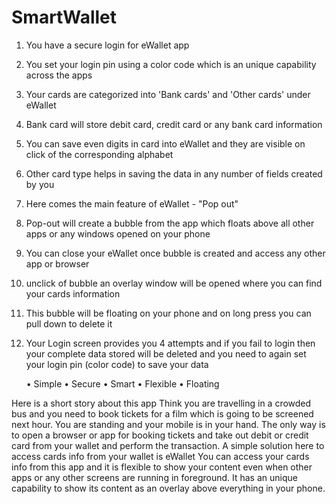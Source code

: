 # SmartWallet

1. You have a secure login for eWallet app
2. You set your login pin using a color code which is an unique capability across the apps
3. Your cards are categorized into 'Bank cards' and 'Other cards' under eWallet
4. Bank card will store debit card, credit card or any bank card information
5. You can save even digits in card into eWallet and they are visible on click of the corresponding alphabet
6. Other card type helps in saving the data in any number of fields created by you
7. Here comes the main feature of eWallet - "Pop out"
8. Pop-out will create a bubble from the app which floats above all other apps or any windows opened on your phone
9. You can close your eWallet once bubble is created and access any other app or browser
10. unclick of bubble an overlay window will be opened where you can find your cards information
11. This bubble will be floating on your phone and on long press you can pull down to delete it
12. Your Login screen provides you 4 attempts and if you fail to login then your complete data stored will be deleted and you need to again set your login pin (color code) to save your data



	• Simple
	• Secure
	• Smart
	• Flexible
	• Floating

Here is a short story about this app
Think you are travelling in a crowded bus and you need to book tickets for a film which is going to be screened next hour. You are standing and your mobile is in your hand. The only way is to open a browser or app for booking tickets and take out debit or credit card from your wallet and perform the transaction.
A simple solution here to access cards info from your wallet is eWallet
You can access your cards info from this app and it is flexible to show your content even when other apps or any other screens are running in foreground. It has an unique capability to show its content as an overlay above everything in your phone.
